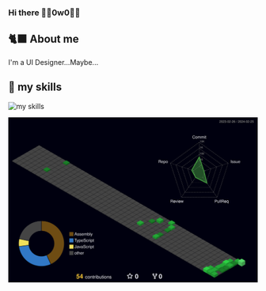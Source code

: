 ### Hi there ✌🏻0w0✌🏻

## 🐈‍⬛ About me
I'm a UI Designer...Maybe...

## 🌱 my skills
<img alt="my skills" src="https://skillicons.dev/icons?theme=dark&perline=9&i=ae,ai,ps,xd,html,css,sass,tailwind,js,jquery,nodejs,nextjs,ts,react,materialui,cs,unity,blender,figma,svg,vscode,discord,gmail,twitter,instagram,github,windows" />

![](./profile-3d-contrib/profile-night-green.svg)
